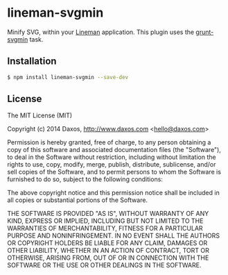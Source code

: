 # lineman-svgmin

Minify SVG, within your
[Lineman](http://linemanjs.com) application. This plugin uses the
[grunt-svgmin](https://github.com/sindresorhus/grunt-svgmin) task.

## Installation

```bash
$ npm install lineman-svgmin --save-dev
```

## License

The MIT License (MIT)

Copyright (c) 2014 Daxos, http://www.daxos.com &lt;hello@daxos.com&gt;

Permission is hereby granted, free of charge, to any person obtaining a copy
of this software and associated documentation files (the "Software"), to deal
in the Software without restriction, including without limitation the rights
to use, copy, modify, merge, publish, distribute, sublicense, and/or sell
copies of the Software, and to permit persons to whom the Software is
furnished to do so, subject to the following conditions:

The above copyright notice and this permission notice shall be included in
all copies or substantial portions of the Software.

THE SOFTWARE IS PROVIDED "AS IS", WITHOUT WARRANTY OF ANY KIND, EXPRESS OR
IMPLIED, INCLUDING BUT NOT LIMITED TO THE WARRANTIES OF MERCHANTABILITY,
FITNESS FOR A PARTICULAR PURPOSE AND NONINFRINGEMENT. IN NO EVENT SHALL THE
AUTHORS OR COPYRIGHT HOLDERS BE LIABLE FOR ANY CLAIM, DAMAGES OR OTHER
LIABILITY, WHETHER IN AN ACTION OF CONTRACT, TORT OR OTHERWISE, ARISING FROM,
OUT OF OR IN CONNECTION WITH THE SOFTWARE OR THE USE OR OTHER DEALINGS IN
THE SOFTWARE.
